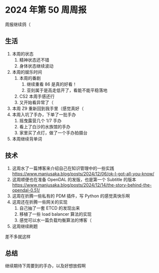 # 2024 年第 50 周周报

周报继续鸽（

## 生活

1. 本周的状态
    1. 精神状态还不错
    2. 身体状态继续波动
2. 本周的娱乐时间
    1. 本周的番剧
        1. 继续重看 86 是真的好看！
        2. 亚刻属于是高走低开了，看能不能平稳落地
    2. CS2 本周手感还行
    3. 又开始看异常了（
3. 本周 Z9 重新回到我手里（感觉真好（
4. 本周入坑了手办，下单了一批手办
    1. 摇曳露营几个 1/7 手办
    2. 看上了白沙的水族馆的手办
    3. 家里买了点灯，做了一个手办拍摄台
5. 本周继续背单词

## 技术

1. 这周水了一篇博客来介绍自己在知识管理中的一些实践 <https://www.manjusaka.blog/posts/2024/12/06/ok-I-got-all-you-know/>
2. 这周顺便也在准备 OpenDAL 的发版，也是第一个 Subtitle 的版本 <https://www.manjusaka.blog/posts/2024/12/14/the-story-behind-the-opendal-0.51/>
3. 这周在折腾一些私有的 PDM 插件，写 Python 的感觉真快乐啊
4. 这周还在折腾一些网关的实现
    1. 自己抽了一套 ETCD 的发现出来
    2. 移植了一些 load balancer 算法的实现
    3. 感觉可以水一篇负载均衡算法的博客（
5. 这周继续刷题

差不多就这样

## 总结

继续期待下周要到的手办，以及好想放假啊
